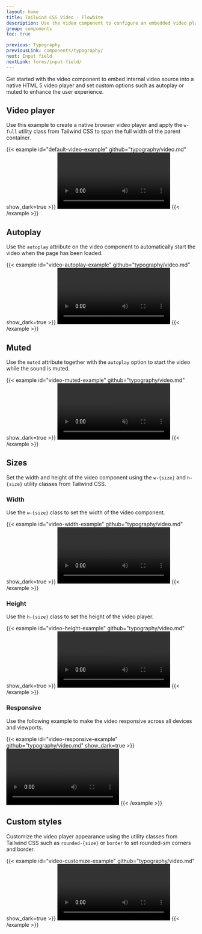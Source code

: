 ```yaml
---
layout: home
title: Tailwind CSS Video - Flowbite
description: Use the video component to configure an embedded video player using native HTML 5 functionality based on the utility classes from Tailwind CSS
group: components
toc: true

previous: Typography
previousLink: components/typography/
next: Input field
nextLink: forms/input-field/
---
```


Get started with the video component to embed internal video source into a native HTML 5 video player and set custom options such as autoplay or muted to enhance the user experience.

## Video player

Use this example to create a native browser video player and apply the `w-full` utility class from Tailwind CSS to span the full width of the parent container.

{{< example id="default-video-example" github="typography/video.md" show_dark=true >}}
<video class="w-full" controls>
  <source src="/docs/videos/flowbite.mp4" type="video/mp4">
  Your browser does not support the video tag.
</video>
{{< /example >}}

## Autoplay

Use the `autoplay` attribute on the video component to automatically start the video when the page has been loaded.

{{< example id="video-autoplay-example" github="typography/video.md" show_dark=true >}}
<video class="w-full" autoplay controls>
  <source src="/docs/videos/flowbite.mp4" type="video/mp4">
  Your browser does not support the video tag.
</video>
{{< /example >}}

## Muted

Use the `muted` attribute together with the `autoplay` option to start the video while the sound is muted.

{{< example id="video-muted-example" github="typography/video.md" show_dark=true >}}
<video class="w-full" autoplay muted controls>
  <source src="/docs/videos/flowbite.mp4" type="video/mp4">
  Your browser does not support the video tag.
</video>
{{< /example >}}

## Sizes

Set the width and height of the video component using the `w-{size}` and `h-{size}` utility classes from Tailwind CSS.

### Width

Use the `w-{size}` class to set the width of the video component.

{{< example id="video-width-example" github="typography/video.md" show_dark=true >}}
<video class="w-96" controls>
  <source src="/docs/videos/flowbite.mp4" type="video/mp4">
  Your browser does not support the video tag.
</video>
{{< /example >}}

### Height

Use the `h-{size}` class to set the height of the video player.

{{< example id="video-height-example" github="typography/video.md" show_dark=true >}}
<video class="h-80" controls>
  <source src="/docs/videos/flowbite.mp4" type="video/mp4">
  Your browser does not support the video tag.
</video>
{{< /example >}}

### Responsive

Use the following example to make the video responsive across all devices and viewports.

{{< example id="video-responsive-example" github="typography/video.md" show_dark=true >}}
<video class="w-full h-auto max-w-full" controls>
  <source src="/docs/videos/flowbite.mp4" type="video/mp4">
  Your browser does not support the video tag.
</video>
{{< /example >}}

## Custom styles

Customize the video player appearance using the utility classes from Tailwind CSS such as `rounded-{size}` or `border` to set rounded-sm corners and border.

{{< example id="video-customize-example" github="typography/video.md" show_dark=true >}}
<video class="w-full h-auto max-w-full border border-gray-200 rounded-lg dark:border-gray-700" controls>
  <source src="/docs/videos/flowbite.mp4" type="video/mp4">
  Your browser does not support the video tag.
</video>
{{< /example >}}